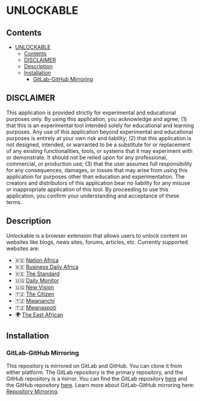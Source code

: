 # UNLOCKABLE

## Contents
- [UNLOCKABLE](#unlockable)
  - [Contents](#contents)
  - [DISCLAIMER](#disclaimer)
  - [Description](#description)
  - [Installation](#installation)
    - [GitLab-GitHub Mirroring](#gitlab-github-mirroring)

## DISCLAIMER
This application is provided strictly for experimental and educational purposes only. By using this application, you acknowledge and agree; (1) that this is an experimental tool intended solely for educational and learning purposes. Any use of this application beyond experimental and educational purposes is entirely at your own risk and liability; (2) that this application is not designed, intended, or warranted to be a substitute for or replacement of any existing functionalities, tools, or systems that it may experiment with or demonstrate. It should not be relied upon for any professional, commercial, or production use; (3) that the user assumes full responsibility for any consequences, damages, or losses that may arise from using this application for purposes other than education and experimentation. The creators and distributors of this application bear no liability for any misuse or inappropriate application of this tool. By proceeding to use this application, you confirm your understanding and acceptance of these terms.


## Description
Unlockable is a browser extension that allows users to unlock content on websites like blogs, news sites, forums, articles, etc. Currently supported websites are:
- 🇰🇪 [Nation Africa](https://nation.africa)
- 🇰🇪 [Business Daily Africa](https://www.businessdailyafrica.co.ke)
- 🇰🇪 [The Standard](https://www.standardmedia.co.ke)
- 🇺🇬 [Daily Monitor](https://www.monitor.co.ug)
- 🇺🇬 [New Vision](https://www.newvision.co.ug)
- 🇹🇿 [The Citizen](https://www.thecitizen.co.tz)
- 🇹🇿 [Mwananchi](https://www.mwananchi.co.tz)
- 🇹🇿 [Mwanaspoti](https://www.mwanaspoti.co.tz)
- 🌍 [The East African](https://www.theeastafrican.co.ke)

## Installation

### GitLab-GitHub Mirroring
This repository is mirrored on GitLab and GitHub. You can clone it from either platform. The GitLab repository is the primary repository, and the GitHub repository is a mirror. You can find the GitLab repository [here](https://gitlab.com/tuskerlager/unlockable) and the GitHub repository [here](https://github.com/tuskrlager/unlockable).
Learn more about GitLab-GitHub mirroring here: [Repository Mirroring](https://docs.gitlab.com/ee/user/project/repository/mirror/).
```
